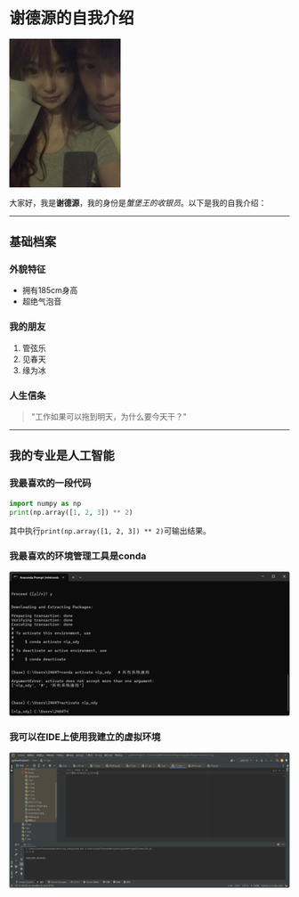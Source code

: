 # 谢德源的自我介绍

<img src="https://github.com/xxyuax/xdydsg/blob/main/images/love.jpg" width="200" alt="章鱼哥形象">

大家好，我是**谢德源**，我的身份是*蟹堡王的收银员*。以下是我的自我介绍：

---

## 基础档案 

### 外貌特征 
- 拥有185cm身高
- 超绝气泡音

### 我的朋友
1. 管弦乐
2. 见春天
3. 缘为冰


### 人生信条
> "工作如果可以拖到明天，为什么要今天干？"
---

## 我的专业是人工智能
### 我最喜欢的一段代码

```python
import numpy as np
print(np.array([1, 2, 3]) ** 2)
```
其中执行`print(np.array([1, 2, 3]) ** 2)`可输出结果。

### 我最喜欢的环境管理工具是conda
<img src="https://github.com/xxyuax/xdydsg/blob/main/images/51c371d8a227f1cebd75a0791b46dd0.png" width="800" alt="截图一">

### 我可以在IDE上使用我建立的虚拟环境
<img src="https://github.com/xxyuax/xdydsg/blob/main/images/e6e4e33da7cd7f75e2b4beb5aab3ee9.png" width="800" alt="截图二">
